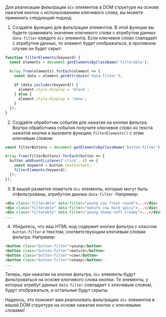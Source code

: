 Для реализации фильтрации `div` элементов в DOM структуре на основе нажатия кнопок с использованием ключевого слова, вы можете применить следующий подход:

1. Создайте функцию для фильтрации элементов. В этой функции вы будете сравнивать значение ключевого слова с атрибутом данных `data-filter` каждого `div` элемента. Если ключевое слово совпадает с атрибутом данных, то элемент будет отображаться, в противном случае он будет скрыт:

```javascript
function filterElements(keyword) {
  const elements = document.getElementsByClassName('filterable');

  Array.from(elements).forEach(element => {
    const data = element.getAttribute('data-filter');
    
    if (data.includes(keyword)) {
      element.style.display = 'block';
    } else {
      element.style.display = 'none';
    }
  });
}
```

2. Создайте обработчик события для нажатия на кнопки фильтра. Внутри обработчика события получите ключевое слово из текста нажатой кнопки и вызовите функцию `filterElements()` с этим ключевым словом:

```javascript
const filterButtons = document.getElementsByClassName('button-filter');

Array.from(filterButtons).forEach(button => {
  button.addEventListener('click', () => {
    const keyword = button.textContent;
    filterElements(keyword);
  });
});
```

3. В вашей разметке пометьте `div` элементы, которые могут быть отфильтрованы, атрибутом данных `data-filter`. Например:

```html
<div class="filterable" data-filter="young cow fresh round">...</div>
<div class="filterable" data-filter="mature cow hard spicy">...</div>
<div class="filterable" data-filter="young sheep soft creamy">...</div>
...
```

4. Убедитесь, что ваш HTML-код содержит кнопки фильтра с классом `button-filter` и текстом, соответствующим ключевым словам фильтра. Например:

```html
<button class="button-filter">young</button>
<button class="button-filter">mature</button>
<button class="button-filter">cow</button>
<button class="button-filter">sheep</button>
...
```

Теперь, при нажатии на кнопки фильтра, `div` элементы будут фильтроваться на основе ключевого слова кнопки. Те элементы, у которых атрибут данных `data-filter` совпадает с ключевым словом, будут отображаться, а остальные будут скрыты.

Надеюсь, это поможет вам реализовать фильтрацию `div` элементов в вашей DOM структуре на основе нажатия кнопок с ключевыми словами!